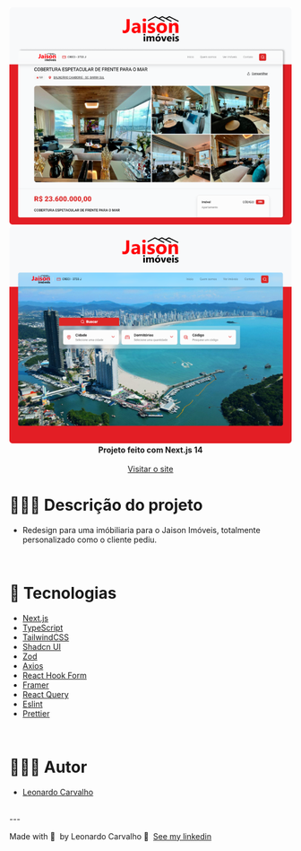 <div align="center">
<picture>
  <source  srcset="https://raw.githubusercontent.com/Leorrc/website-jaison-imoveis/master/images/preview-1.png">
  <img alt="Shows all of the tools in the stack for this template, also listed in the README file." src="https://raw.githubusercontent.com/Leorrc/website-jaison-imoveis/master/images/preview-1.png" w>
</picture>
 
<picture>
  <source  srcset="https://raw.githubusercontent.com/Leorrc/website-jaison-imoveis/master/images/preview-2.png">
  <img alt="Shows all of the tools in the stack for this template, also listed in the README file." src="https://raw.githubusercontent.com/Leorrc/website-jaison-imoveis/master/images/preview-2.png">
</picture>
</div>

<div align="center"><strong>Projeto feito com Next.js 14</strong></div>
<br />
<div align="center">
<a href="https://www.jaisonimoveis.com.br/">Visitar o site</a>
</div>

# 👨🏻‍💻 Descrição do projeto 

- Redesign para uma imóbiliaria para o Jaison Imóveis, totalmente personalizado como o cliente pediu.

<br />

# 🚀 Tecnologias

- [Next.js](https://reactjs.org/)
- [TypeScript](https://www.typescriptlang.org/)
- [TailwindCSS](https://tailwindcss.com/)
- [Shadcn UI](https://ui.shadcn.com/)
- [Zod](https://zod.dev/)
- [Axios](https://axios-http.com/ptbr/docs/intro)
- [React Hook Form](https://react-hook-form.com/)
- [Framer](https://www.framer.com/)
- [React Query](https://react-query.tanstack.com/)
- [Eslint](https://eslint.org/)
- [Prettier](https://prettier.io/)

<br />

# 👨🏻‍💻 Autor

- [Leonardo Carvalho](https://www.linkedin.com/in/leocarvalhodev/)

<br />
---

Made with 💜 &nbsp;by Leonardo Carvalho 👋 &nbsp;[See my linkedin](https://www.linkedin.com/in/leocarvalhodev/)